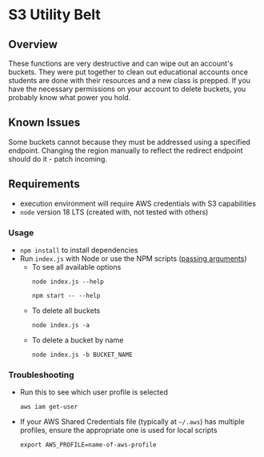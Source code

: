 # S3 Utility Belt

## Overview
These functions are very destructive and can wipe out an account's buckets. They were put together to clean out educational accounts once students are done with their resources and a new class is prepped. If you have the necessary permissions on your account to delete buckets, you probably know what power you hold.

## Known Issues
Some buckets cannot because they must be addressed using a specified endpoint.
Changing the region manually to reflect the redirect endpoint should do it - patch incoming.

## Requirements
  - execution environment will require AWS credentials with S3 capabilities
  - `node` version 18 LTS (created with, not tested with others)

### Usage
  - `npm install` to install dependencies
  - Run `index.js` with Node or use the NPM scripts ([passing arguments](https://stackoverflow.com/questions/11580961/sending-command-line-arguments-to-npm-script))
    - To see all available options
      ```
      node index.js --help  
      ```
      ```
      npm start -- --help
      ```
    - To delete all buckets
      ```
      node index.js -a
      ```
    - To delete a bucket by name
      ```
      node index.js -b BUCKET_NAME
      ```

### Troubleshooting
  - Run this to see which user profile is selected
    ```
    aws iam get-user
    ```
  - If your AWS Shared Credentials file (typically at `~/.aws`) has multiple profiles, ensure the appropriate one is used for local scripts
    ```
    export AWS_PROFILE=name-of-aws-profile
    ```